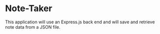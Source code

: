 # Note-Taker
This application will use an Express.js back end and will save and retrieve note data from a JSON file. 

